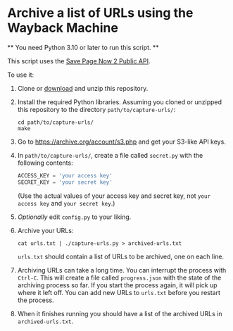 # Archive a list of URLs using the Wayback Machine

** You need Python 3.10 or later to run this script. **

This script uses the [Save Page Now 2 Public API](https://docs.google.com/document/d/1Nsv52MvSjbLb2PCpHlat0gkzw0EvtSgpKHu4mk0MnrA/edit).

To use it:

1. Clone or [download](https://github.com/rybesh/capture-urls/archive/refs/heads/main.zip "download repository as a zip file") and unzip this repository.

1. Install the required Python libraries. Assuming you cloned or
   unzipped this repository to the directory `path/to/capture-urls/`:

   ```
   cd path/to/capture-urls/
   make
   ```

1. Go to https://archive.org/account/s3.php and get your S3-like API keys.

1. In `path/to/capture-urls/`, create a file called `secret.py` with
   the following contents:

   ```python
   ACCESS_KEY = 'your access key'
   SECRET_KEY = 'your secret key'
   ```
   
   (Use the actual values of your access key and secret key, not `your
   access key` and `your secret key`.)
   
1. *Optionally* edit `config.py` to your liking.

1. Archive your URLs:
   ```
   cat urls.txt | ./capture-urls.py > archived-urls.txt
   ```
   `urls.txt` should contain a list of URLs to be archived, one on each line.

1. Archiving URLs can take a long time. You can interrupt the process
   with `Ctrl-C`. This will create a file called `progress.json` with
   the state of the archiving process so far. If you start the process
   again, it will pick up where it left off. You can add new URLs to
   `urls.txt` before you restart the process.

1. When it finishes running you should have a list of the archived
   URLs in `archived-urls.txt`.
